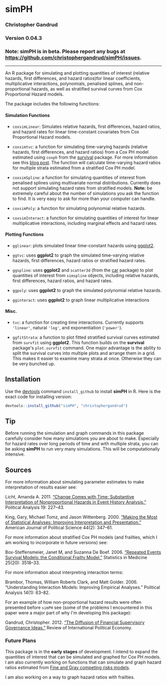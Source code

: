 simPH
======

### Christopher Gandrud

### Version 0.04.3

### Note: **simPH** is in beta. Please report any bugs at <https://github.com/christophergandrud/simPH/issues>.

---

An R package for simulating and plotting quantities of interest (relative hazards, first differences, and hazard ratios)for linear coefficients, multiplicative interactions, polynomials, penalised splines, and non-proportional hazards, as well as stratified survival curves from Cox Proportional Hazard models.

The package includes the following functions:

#### Simulation Functions

- `coxsimLinear`: Simulates relative hazards, first differences, hazard ratios, and hazard rates for linear time-constant covariates from Cox Proportional Hazard models.

- `coxsimtvc`: a function for simulating time-varying hazards (relative hazards, first differences, and hazard ratios) from a Cox PH model estimated using `coxph` from the [survival](http://cran.r-project.org/web/packages/survival/index.html) package. For more information see this [blog post](http://christophergandrud.blogspot.kr/2012/10/graphing-non-proportional-hazards-in-r.html). The function will calculate time-varying hazard ratios for multiple strata estimated from a stratified Cox PH model.

- `coxsimSpline`: a function for simulating quantities of interest from penalised splines using multivariate normal distributions. Currently does not support simulating hazard rates from stratified models. **Note:** be extremely careful about the number of simulations you ask the function to find. It is very easy to ask for more than your computer can handle.

- `coxsimPoly`: a function for simulating polynomial relative hazards.

- `coxsimInteract`: a function for simulating quantities of interest for linear multiplicative interactions, including marginal effects and hazard rates.

#### Plotting Functions

- `gglinear`: plots simulated linear time-constant hazards using [ggplot2](http://ggplot2.org/).

- `ggtvc`: uses **ggplot2** to graph the simulated time-varying relative hazards, first differences, hazard ratios or stratified hazard rates.

- `ggspline`: uses **ggplot2** and `scatter3d` (from the [car](http://cran.r-project.org/web/packages/car/index.html) package) to plot quantities of interest from `simspline` objects, including relative hazards, first differences, hazard ratios, and hazard rates.

- `ggpoly`: uses **ggplot2** to graph the simulated polynomial relative hazards.

- `gginteract`: uses **ggplot2** to graph linear multiplicative interactions

#### Misc.

- `tvc`: a function for creating time interactions. Currently supports `'linear'`, natural `'log'`, and exponentiation (`'power'`).

- `ggfitStrata`: a function to plot fitted stratified survival curves estimated from `survfit` using **ggplot2**. This function builds on the **survival** package's `plot.survfit` command. One major advantage is the ability to split the survival curves into multiple plots and arrange them in a grid. This makes it easier to examine many strata at once. Otherwise they can be very bunched up.

## Installation

Use the [devtools](https://github.com/hadley/devtools) command `install_github` to install **simPH** in R. Here is the exact code for installing version:

```r
devtools::install_github("simPH", "christophergandrud")
```

## Tip

Before running the simulation and graph commands in this package carefully consider how many simulations you are about to make. Especially for hazard rates over long periods of time and with multiple strata, you can be asking **simPH** to run very many simulations. This will be computationally intensive. 

## Sources

For more information about simulating parameter estimates to make interpretation of results easier see:

Licht, Amanda A. 2011. [“Change Comes with Time: Substantive Interpretation of Nonproportional Hazards in Event History Analysis.”](http://pan.oxfordjournals.org/content/19/2/227.abstract) Political Analysis 19: 227–43.

King, Gary, Michael Tomz, and Jason Wittenberg. 2000. [“Making the Most of Statistical Analyses: Improving Interpretation and Presentation.”](http://www.jstor.org/stable/2669316) American Journal of Political Science 44(2): 347–61.

For more information about stratified Cox PH models (and frailties, which I am working to incorporate in future versions) see:

Box-Steffensmeier, Janet M, and Suzanna De Boef. 2006. [“Repeated Events Survival Models: the Conditional Frailty Model.”](http://onlinelibrary.wiley.com/doi/10.1002/sim.2434/abstract;jsessionid=28218243DD3D6E01A3D10EEE75D96675.d01t02) Statistics in Medicine 25(20): 3518–33.

For more information about interpreting interaction terms:

Brambor, Thomas, William Roberts Clark, and Matt Golder. 2006. “Understanding Interaction Models: Improving Empirical Analyses.” Political Analysis 14(1): 63–82.

For an example of how non-proportional hazard results were often presented before `simPH` see (some of the problems I encountered in this paper were a major part of why I'm developing this package): 

Gandrud, Christopher. 2012. [“The Diffusion of Financial Supervisory Governance Ideas.”](http://www.tandfonline.com/doi/full/10.1080/09692290.2012.727362) Review of International Political Economy.


### Future Plans
This package is in the **early stages** of development. I intend to expand the quantities of interest that can be simulated and graphed for Cox PH models. I am also currently working on functions that can simulate and graph hazard ratios estimated from [Fine and Gray competing risks models](http://www.jstor.org/stable/2670170). 

I am also working on a way to graph hazard ratios with frailties. 
